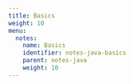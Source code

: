 ```yaml
---
title: Basics
weight: 10
menu:
  notes:
    name: Basics
    identifier: notes-java-basics
    parent: notes-java
    weight: 10
---
```


